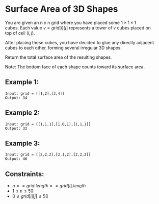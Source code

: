 # Surface Area of 3D Shapes

You are given an n x n grid where you have placed some $1 \times 1 \times 1$  
cubes. Each value $v = grid[i][j]$ represents a tower of v cubes placed on  
top of cell $(i, j)$.

After placing these cubes, you have decided to glue any directly adjacent  
cubes to each other, forming several irregular 3D shapes.

Return the total surface area of the resulting shapes.

Note: The bottom face of each shape counts toward its surface area.

 

## Example 1:

    Input: grid = [[1,2],[3,4]]
    Output: 34

## Example 2:

    Input: grid = [[1,1,1],[1,0,1],[1,1,1]]
    Output: 32

## Example 3:

    Input: grid = [[2,2,2],[2,1,2],[2,2,2]]
    Output: 46

 

## Constraints:

* $n == grid.length == grid[i].length$
* $1 \le n \le 50$
* $0 \le grid[i][j] \le 50$

